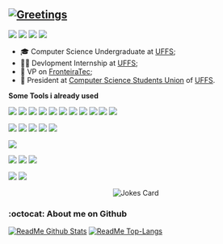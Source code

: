 ## **[![Greetings](https://polite-greetings.herokuapp.com/greetings/svg)](https://github.com/ruanpato/polite-greetings/)** ##

<!--
Icons: https://simpleicons.org/
Badges: https://github.com/Ileriayo/markdown-badges
BadgePattern: <img src="https://img.shields.io/badge/<badge>%20-%23<badge-color>.svg?&style=for-the-badge&logo=<badge>&logoColor=<logo-color>"/>
-->

<p id="contact">
  <a href="https://www.linkedin.com/in/ruanpato/" target="_blank"><img src="https://img.shields.io/badge/linkedin%20-%230077B5.svg?&style=for-the-badge&logo=linkedin&logoColor=white"/></a>
  <a href="https://gitlab.com/ruanpato"><img src="https://img.shields.io/badge/gitlab%20-%23181717.svg?&style=for-the-badge&logo=gitlab&logoColor=white"/></a>
  <a href="https://github.com/ruanpato"><img src="https://img.shields.io/badge/github%20-%23121011.svg?&style=for-the-badge&logo=github&logoColor=white"/></a>
  <a href="https://bitbucket.org/ruanpato/"><img src="https://img.shields.io/badge/bitbucket%20-%230047B3.svg?&style=for-the-badge&logo=bitbucket&logoColor=white"/></a>
</p>

- 🎓 Computer Science Undergraduate at [UFFS](https://www.uffs.edu.br/);
- 👨‍💻 Devlopment Internship at [UFFS](https://www.uffs.edu.br/);
- 👔 VP on [FronteiraTec](https://github.com/fronteiratec);
- 👥 President at [Computer Science Students Union](https://github.com/caccuffs) of [UFFS](https://www.uffs.edu.br/).

**Some Tools i already used**
<p id="programming_languages">
  <img src="https://img.shields.io/badge/c%20-%2300599C.svg?&style=for-the-badge&logo=c&logoColor=white"/>
  <img src="https://img.shields.io/badge/c++%20-%2300599C.svg?&style=for-the-badge&logo=c%2B%2B&logoColor=white"/>
  <img src="https://img.shields.io/badge/java-%23ED8B00.svg?&style=for-the-badge&logo=java&logoColor=white"/>
  <img src="https://img.shields.io/badge/python%20-%2314354C.svg?&style=for-the-badge&logo=python&logoColor=white"/>
  <img src="https://img.shields.io/badge/javascript%20-%23323330.svg?&style=for-the-badge&logo=javascript&logoColor=%23F7DF1E"/>
  <img src="https://img.shields.io/badge/go-%2300ADD8.svg?&style=for-the-badge&logo=go&logoColor=white"/>
  <img src="https://img.shields.io/badge/shell_script%20-%23121011.svg?&style=for-the-badge&logo=gnu-bash&logoColor=white"/>
  <img src="https://img.shields.io/badge/php-%23777BB4.svg?&style=for-the-badge&logo=php&logoColor=white"/>
  <img src="https://img.shields.io/badge/node.js%20-%2343853D.svg?&style=for-the-badge&logo=node.js&logoColor=white"/>
  <img src="https://img.shields.io/badge/typescript%20-%23007ACC.svg?&style=for-the-badge&logo=typescript&logoColor=white"/>
  <img src="https://img.shields.io/badge/pascal%20-%23036bfc.svg?&style=for-the-badge&logo=pascal&logoColor=white"/>
</p>

<p id="structure_or_style_languages">
  <img src="https://img.shields.io/badge/html5%20-%23E34F26.svg?&style=for-the-badge&logo=html5&logoColor=white"/>
  <img src="https://img.shields.io/badge/css3%20-%231572B6.svg?&style=for-the-badge&logo=css3&logoColor=white"/>
  <img src="https://img.shields.io/badge/Sass%20-%23CC6699.svg?&style=for-the-badge&logo=sass&logoColor=white"/>
  <img src="https://img.shields.io/badge/markdown-%23000000.svg?&style=for-the-badge&logo=markdown&logoColor=white"/>
  <img src="https://img.shields.io/badge/latex%20-%23008080.svg?&style=for-the-badge&logo=latex&logoColor=white"/>
</p>

<p id="version_control">
  <img src="https://img.shields.io/badge/git%20-%23F05033.svg?&style=for-the-badge&logo=git&logoColor=white"/>
</p>

<p id="sgbd">
  <img src="https://img.shields.io/badge/mysql-%2300f.svg?&style=for-the-badge&logo=mysql&logoColor=white"/>
  <img src="https://img.shields.io/badge/postgres-%23316192.svg?&style=for-the-badge&logo=postgresql&logoColor=white"/>
  <img src="https://img.shields.io/badge/MariaDB%20-%23003545.svg?&style=for-the-badge&logo=mariaDB&logoColor=white"/>
</p>

<p id="miscelaneous">
  <img src="https://img.shields.io/badge/Postman%20-%23FF6C37.svg?&style=for-the-badge&logo=Postman&logoColor=white"/>
  <img src="https://img.shields.io/badge/Docker%20-%232496ED.svg?&style=for-the-badge&logo=Docker&logoColor=white"/>
</p>

<p align="center" id="jokes_card">
  <img src="https://readme-jokes.vercel.app/api" alt="Jokes Card" />
</p>

### :octocat: About me on Github ###

[![ReadMe Github Stats](https://github-readme-stats.vercel.app/api?username=ruanpato&show_icons=true&title_color=00a83b&theme=dracula)](https://github.com/anuraghazra/github-readme-stats)
[![ReadMe Top-Langs](https://github-readme-stats.vercel.app/api/top-langs/?username=ruanpato&hide=TeX&layout=compact&theme=dracula&title_color=00a83b&langs_count=10)](https://github.com/anuraghazra/github-readme-stats)
